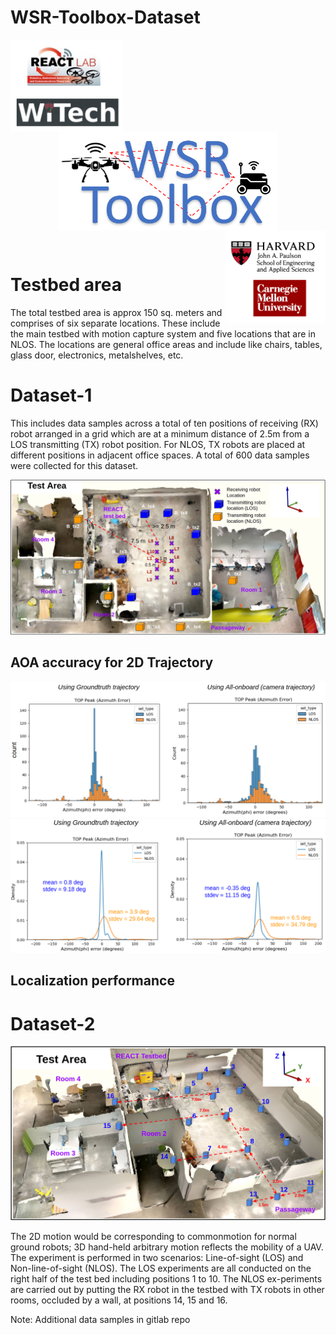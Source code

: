# WSR-Toolbox-Dataset

<div align="center">
  <a href="https://react.seas.harvard.edu//">
    <img align="left" src="https://github.com/Harvard-REACT/WSR-Toolbox/blob/main/figs/lab_logo.png?raw=true" width="180" alt="REACT Lab and WiTech Lab">
  </a>
  <a href="https://react.seas.harvard.edu/communication-sensor">
    <img align="center" src="https://github.com/Harvard-REACT/WSR-Toolbox/blob/main/figs/toolbox_logo.png?raw=true" width="350" alt="WSR Toolbox">
  </a>
  <a href="https://www.seas.harvard.edu/">
    <img align="right" src="https://github.com/Harvard-REACT/WSR-Toolbox/blob/main/figs/univ_logo.png?raw=true" width="160" alt="SEAS Harvard and CMU">
  </a>
</div>
<p>&nbsp;</p>

# Testbed area
The total testbed area is approx 150 sq. meters and comprises of six separate locations. These include the main testbed with motion capture system and five locations that  are  in  NLOS.  The  locations  are  general  office areas  and include  like  chairs,  tables,  glass  door,  electronics,  metalshelves,  etc.


# Dataset-1
 This includes data  samples  across  a  total  of  ten positions  of  receiving (RX)  robot  arranged  in  a  grid  which  are at  a  minimum  distance  of  2.5m  from  a  LOS  transmitting (TX) robot  position. For  NLOS, TX robots  are  placed at  different  positions  in  adjacent  office  spaces. A total of 600 data samples were collected for this dataset.

![Dataset-1-samples](figs/Dataset-1.png)

## AOA accuracy for 2D Trajectory
![Dataset-1-AOA-accuracy-plot1](figs/Dataset_1_AOA_accuracy_plot_1.png)
![Dataset-1-AOA-accuracy-plot1](figs/Dataset_1_AOA_accuracy_plot_2.png)


## Localization performance



# Dataset-2
![Dataset-1-samples](https://github.com/Harvard-REACT/WSR-Toolbox/blob/main/figs/test_area_map.png?raw=true)

The 2D motion would be corresponding to commonmotion  for  normal  ground  robots;  3D  hand-held  arbitrary motion  reflects  the  mobility  of  a  UAV. The  experiment  is  performed  in  two  scenarios:  Line-of-sight  (LOS)  and  Non-line-of-sight  (NLOS).  The  LOS experiments are all conducted on the right half of the test bed including positions 1 to 10. The NLOS ex-periments are carried out by putting the RX robot  in  the  testbed  with  TX  robots  in  other  rooms, occluded  by  a  wall,  at  positions  14,  15  and  16.


Note: Additional data samples in gitlab repo
